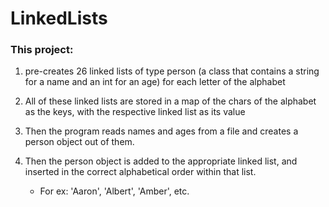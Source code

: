 # LinkedLists

<h3>This project:</h2>

1. pre-creates 26 linked lists of type person (a class that contains a string for a name and an int for an age) for each letter of the alphabet

2. All of these linked lists are stored in a map of the chars of the alphabet as the keys, with the respective linked list as its value 

3. Then the program reads names and ages from a file and creates a person object out of them.

4. Then the person object is added to the appropriate linked list, and inserted in the correct alphabetical order within that list.
    - For ex: 'Aaron', 'Albert', 'Amber', etc.
